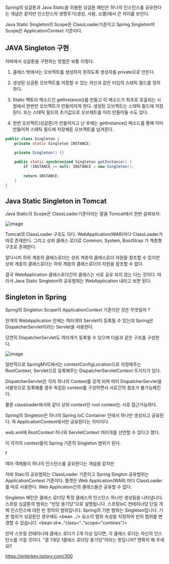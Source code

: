 Spring의 싱글톤과 Java Static을 이용한 싱글톤 패턴은 하나의 인스턴스를 공유한다는 개념은 같지만 인스턴스의 생명주기(생성, 사용, 소멸)에서 큰 차이를 보인다.

Java Static Singleton의 Scope은 ClassLoader기준이고 Spring Singleton의 Scope은 ApplicationContext 기준이다.

## JAVA Singleton 구현

자바에서 싱글톤을 구현하는 방법은 보통 이렇다.

1. 클래스 밖에서는 오브젝트를 생성하지 못하도록 생성자를 private으로 만든다.

2. 생성된 싱글톤 오브젝트를 저장할 수 있는 자신과 같은 타입의 스태틱 필드를 정의하다.

3. Static 팩토리 메소드인 getInstance()를 만들고 이 메소드가 최초로 호출되는 시점에서 한번만 오브젝트가 만들어지게 한다. 생성된 오브젝트는 스태틱 필드에 저장된다. 또는 스태틱 필드의 초기값으로 오브제트를 미리 만들어둘 수도 있다.

4. 한번 오브젝트(싱글톤)가 만들어지고 난 후에는 getInstance() 메소드를 통해 이미 만들어져 스태틱 필드에 저장해둔 오브젝트를 넘겨준다.


```JAVA
public class Singleton {
    private static Singleton INSTANCE;

    private Singleton() {}
    
    public static synchronized Singleton getInstance() {
        if (INSTANCE == null) INSTANCE = new Singleton();
        
        return INSTANCE;
    }
}
```

## Java Static Singleton in Tomcat

Java Static의 Scope은 ClassLoader기준이라는 말을 Tomcat에서 한번 살펴보자. 

![image](https://user-images.githubusercontent.com/79847020/135992795-cb94cd36-8ffe-4f2d-a43f-030502eab29e.png)

Tomcat의 ClassLoader 구조도 이다. WebApplication(WAR)마다 ClassLoader가 따로 존재한다. 그리고 상위 클래스 로더로 Common, System, BootStrap 가 계층형 구조로 존재한다.

알다시피 하위 계층의 클래스로더는 상위 계층의 클래스로더 자원을 참조할 수 있지만 상위 계층의 클래스로더는 하위 계층의 클래스로더의 자원을 참조할 수 없다.

결국 WebApplication 클래스로더간의 클래스는 서로 공유 되지 않는 다는 것이다. 따라서 Java Static Singleton의 공유범위는 WebApplication 내라고 보면 된다.

## Singleton in Spring

Sprng의 Singleton Scope이 ApplicationContext 기준이란 것은 무엇일까 ?

한개의 WebApplication 안에는 여러개의 Servlet이 등록될 수 있는데 Spring은 DispatcherServlet이라는 Servlet을 사용한다. 

당연히 DispatcherServlet도 여러개가 등록될 수 있으며 다음과 같은 구조를 구성한다.

![image](https://user-images.githubusercontent.com/79847020/135995540-2f7eba4e-3a83-41c0-a123-9881d2da5eb3.png)

일반적으로 SpringMVC에서는 contextConfigLocation으로 지정해주는 RootContext, Servlet으로 등록해주는 DispatcherServletContext 두가지가 있다.

DispatcherServlet은 각자 하나의 Context를 갖게 되며 여러 DispatcherServlet을 서블릿으로 등록해줄 경우 독립된 context를 구성하면서 서로간의 참조가 불가능해진다.

물론 classloader에서와 같이 상위 context인 root context는 서로 접근가능하다.

Spring의 Singleton은 하나의 Spring IoC Container 안에서 하나만 생성되고 공유된다. 즉 ApplicationContext에서만 공유된다는 의미이다.

web.xml에 RootContext 하나와 ServletContext 여러개를 선언할 수 있다고 했다.

이 각각의 context들이 Spring 기준의 Singleton 범위가 된다.



f



여러 객체들이 하나의 인스턴스를 공유한다는 개념을 같지만 

자바 Staic의 공유범위는 ClassLoader 기준이고 Spring Sington 공유범위는 ApplicationContext 기준이다. 
톰캣은 Web Application(WAR) 마다 ClassLoader를 따로 사용한다. Web Application간의 클래스들은 공유할 수 없다. 



Singleton 패턴은 클래스 로더당 특정 클래스의 인스턴스 하나만 생성됨을 나타냅니다. 스프링 싱글톤의 범위는 "빈당 용기당"으로 설명됩니다. 
스프링IoC 컨테이너당 단일 개체 인스턴스에 대한 빈 정의의 범위입니다. Spring의 기본 범위는 Singleton입니다. 
기본 범위가 싱글톤인 경우에도 <bean ../> 요소의 범위 속성을 지정하여 빈의 범위를 변경할 수 있습니다. <bean id=>.."class=".."scope="contines"/>

만약 스프링 컨테이너에 클래스 로더가 2개 이상 있다면, 각 클래스 로더는 자신의 인스턴스를 가질 것이다. "콩 1개당 1클래스 로더당 용기당"이라는 뜻입니까? 명확히 해 주세요!!

https://enterkey.tistory.com/300
